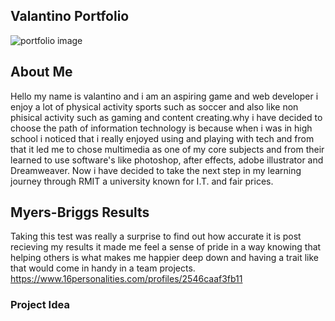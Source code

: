 ## Valantino Portfolio

![portfolio image](https://user-images.githubusercontent.com/85738897/122569763-68f8c780-d08e-11eb-929c-d44c41d270a8.jpg)

 ## About Me 
 Hello my name is valantino and i am an aspiring game and web developer i enjoy a lot of physical activity sports such as soccer and also like non phisical activity such as gaming and content creating.why i have decided to choose the path of information technology is because when i was in high school  i noticed that i really enjoyed using and playing with tech and from that it led me to chose multimedia as one of my core subjects and from their learned to use software's like photoshop, after effects, adobe illustrator and Dreamweaver. Now i have decided to take the next step in my learning journey through RMIT a university known for I.T. and fair prices. 
 ## Myers-Briggs Results 
 Taking this test was really a surprise to find out how accurate it is post recieving my results it made me feel a sense of pride in a way knowing that helping others is what makes me happier deep down and having a trait like that would come in handy in a team projects.
https://www.16personalities.com/profiles/2546caaf3fb11

### Project Idea











